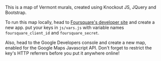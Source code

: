 This is a map of Vermont murals, created using Knockout JS, JQuery and Bootstrap.

To run this map locally, head to [Foursquare's developer site](https://developer.foursquare.com/) and create a new app. put your keys in ```js/vars.js``` with variable names ```foursquare_client_id``` and ```foursquare_secret```.

Also, head to the Google Developers console and create a new map, enabled for the Google Maps Javascript API. Don't forget to restrict the key's HTTP referrers before you put it anywhere online!